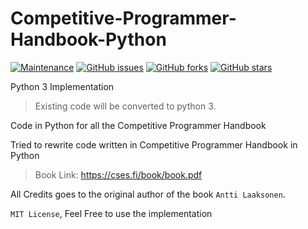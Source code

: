 # Competitive-Programmer-Handbook-Python

[![Maintenance](https://img.shields.io/badge/Maintained%3F-yes-green.svg)](https://github.com/abhishekgahlot/competitive-programmer-handbook-python/graphs/commit-activity) [![GitHub issues](https://img.shields.io/github/issues/abhishekgahlot/competitive-programmer-handbook-python)](https://github.com/abhishekgahlot/competitive-programmer-handbook-python/issues)
[![GitHub forks](https://img.shields.io/github/forks/abhishekgahlot/competitive-programmer-handbook-python?style=social)](https://github.com/abhishekgahlot/competitive-programmer-handbook-python/network) [![GitHub stars](https://img.shields.io/github/stars/abhishekgahlot/competitive-programmer-handbook-python?style=social)](https://github.com/abhishekgahlot/competitive-programmer-handbook-python/stargazers) 

Python 3 Implementation

>Existing code will be converted to python 3.

Code in Python for all the Competitive Programmer Handbook

Tried to rewrite code written in Competitive Programmer Handbook in Python

>Book Link: https://cses.fi/book/book.pdf

All Credits goes to the original author of the book `Antti Laaksonen`.

`MIT License`, Feel Free to use the implementation

